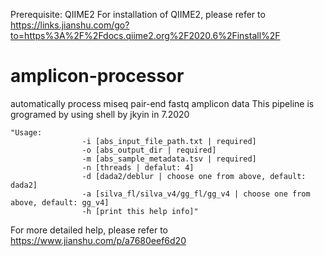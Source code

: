 Prerequisite: QIIME2  For installation of QIIME2, please refer to https://links.jianshu.com/go?to=https%3A%2F%2Fdocs.qiime2.org%2F2020.6%2Finstall%2F
# amplicon-processor  
automatically process miseq pair-end fastq amplicon data  This pipeline is grogramed by using shell by jkyin in 7.2020 
```
"Usage:
                -i [abs_input_file_path.txt | required]
                -o [abs_output_dir | required]
                -m [abs_sample_metadata.tsv | required]
                -n [threads | defalut: 4]
                -d [dada2/deblur | choose one from above, default: dada2]
                -a [silva_fl/silva_v4/gg_fl/gg_v4 | choose one from above, default: gg_v4]
                -h [print this help info]"
```
For more detailed help, please refer to https://www.jianshu.com/p/a7680eef6d20
